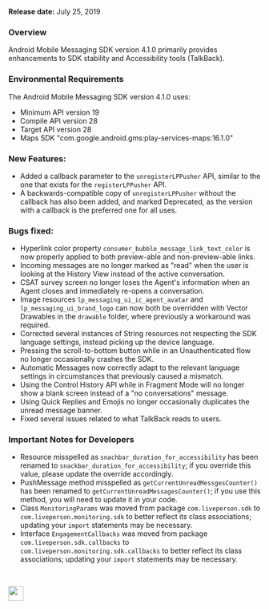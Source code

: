 **Release date:** July 25, 2019

### Overview
Android Mobile Messaging SDK version 4.1.0 primarily provides enhancements to SDK stability and Accessibility tools (TalkBack).

### Environmental Requirements
The Android Mobile Messaging SDK version 4.1.0 uses:
- Minimum API version 19
- Compile API version 28
- Target API version 28
- Maps SDK "com.google.android.gms:play-services-maps:16.1.0"


### New Features:
- Added a callback parameter to the `unregisterLPPusher` API, similar to the one that exists for the `registerLPPusher` API.
- A backwards-compatible copy of `unregisterLPPusher` without the callback has also been added, and marked Deprecated, as the version with a callback is the preferred one for all uses. 

### Bugs fixed:
- Hyperlink color property `consumer_bubble_message_link_text_color` is now properly applied to both preview-able and non-preview-able links.
- Incoming messages are no longer marked as "read" when the user is looking at the History View instead of the active conversation.
- CSAT survey screen no longer loses the Agent's information when an Agent closes and immediately re-opens a conversation.
- Image resources `lp_messaging_ui_ic_agent_avatar` and `lp_messaging_ui_brand_logo` can now both be overridden with Vector Drawables in the `drawable` folder, where previously a workaround was required.
- Corrected several instances of String resources not respecting the SDK language settings, instead picking up the device language.
- Pressing the scroll-to-bottom button while in an Unauthenticated flow no longer occasionally crashes the SDK.
- Automatic Messages now correctly adapt to the relevant language settings in circumstances that previously caused a mismatch.
- Using the Control History API while in Fragment Mode will no longer show a blank screen instead of a "no conversations" message.
- Using Quick Replies and Emojis no longer occasionally duplicates the unread message banner.
- Fixed several issues related to what TalkBack reads to users.

### Important Notes for Developers
- Resource misspelled as `snachbar_duration_for_accessibility` has been renamed to `snackbar_duration_for_accessibility`; if you override this value, please update the override accordingly.
- PushMessage method misspelled as `getCurrentUnreadMessgesCounter()` has been renamed to `getCurrentUnreadMessagesCounter()`; if you use this method, you will need to update it in your code.
- Class `MonitoringParams` was moved from package `com.liveperson.sdk` to `com.liveperson.monitoring.sdk` to better reflect its class associations; updating your `import` statements may be necessary.
- Interface `EngagementCallbacks` was moved from package `com.liveperson.sdk.callbacks` to `com.liveperson.monitoring.sdk.callbacks` to better reflect its class associations; updating your `import` statements may be necessary.

<br>
<p style="text-align: left">
<a href="mobile-app-messaging-sdk-for-android-all-release-notes.html" center><img src="../img/back-to-all-release-notes.png" style="height: 30px; width: auto;"></a></p>
